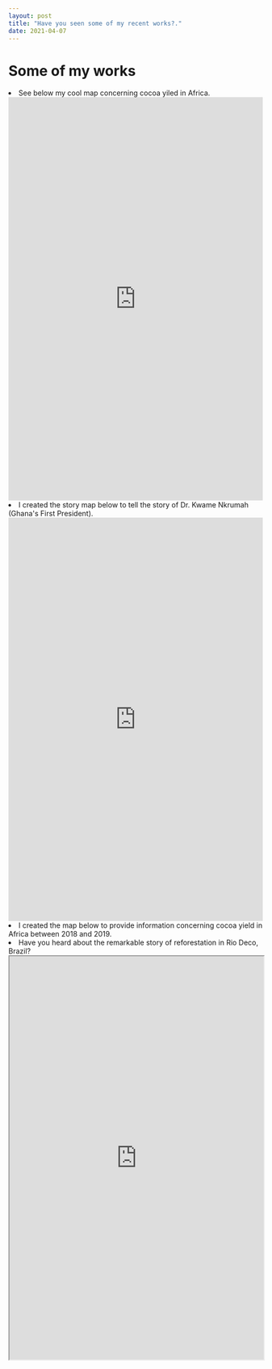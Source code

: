 ```yaml
---
layout: post
title: "Have you seen some of my recent works?."
date: 2021-04-07
---
```



<h1>Some of my works</h1>
				<li>See below my cool map concerning cocoa yiled in Africa.</li>
				<iframe width="100%" height="800px" src="https://clarku.maps.arcgis.com/apps/MapJournal/index.html?appid=1f31065e0c5e4371bf4ae7adf85516b3" frameborder="0" scrolling="no"></iframe>
				<li>I created the story map below to tell the story of Dr. Kwame Nkrumah (Ghana's First President).</li>	
				<iframe src="https://uploads.knightlab.com/storymapjs/e8c3f4e15f39dfa93fe2b92bb7b88200/a-short-biography-of-osagyefo-dr-kwame-nkrumah-an-illustrious-son-of-africa-1/index.html" frameborder="0" width="100%" height="800"></iframe>
				<li>I created the map below to provide information concerning cocoa yield in Africa between 2018 and 2019.</li>
				<script src="https://embed.github.com/view/geojson/benbalter/dc-wifi-social/master/bars.geojson" width="100%" height="800"></script>
				<li>Have you heard about the remarkable story of reforestation in Rio Deco, Brazil?</li>
				<iframe src="https://www.google.com/maps/d/embed?mid=1W-TX4xUIimNjA_brpPhNcSF3fyvmjbEc" width="100%" height="800"></iframe>



				
